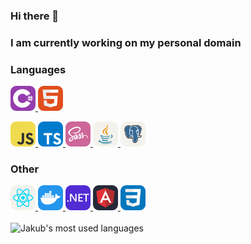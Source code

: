### Hi there 👋

### I am currently working on my personal domain 

### Languages<br>

<a href="https://dotnet.microsoft.com/en-us/languages/csharp" target="_blank" rel="noreferrer"> <img src="https://github.com/tandpfun/skill-icons/blob/main/icons/CS.svg" alt="C sharp" width="40" height="40"/> 
</a> 
<a href="https://www.w3.org/html/" target="_blank" rel="noreferrer"> <img src="https://github.com/tandpfun/skill-icons/blob/main/icons/HTML.svg" alt="HTML" width="40" height="40"/> 

<a href="https://developer.mozilla.org/en-US/docs/Web/JavaScript" target="_blank" rel="noreferrer"> <img src="https://github.com/tandpfun/skill-icons/blob/main/icons/JavaScript.svg" alt="Javascript" width="40" height="40"/> 
</a>
<a href="https://www.typescriptlang.org/" target="_blank" rel="noreferrer"> <img src="https://github.com/tandpfun/skill-icons/blob/main/icons/TypeScript.svg" alt="Typescript" width="40" height="40"/>
</a> 
<a href="https://sass-lang.com/" target="_blank" rel="noreferrer"> <img src="https://github.com/tandpfun/skill-icons/blob/main/icons/Sass.svg" alt="SASS" width="40" height="40"/>
</a>
<a href="https://www.java.com" target="_blank" rel="noreferrer"> <img src="https://github.com/tandpfun/skill-icons/blob/main/icons/Java-Light.svg" alt="Java" width="40" height="40"/> 
</a> 
<a href="https://www.postgresql.org" target="_blank" rel="noreferrer"> <img src="https://github.com/tandpfun/skill-icons/blob/main/icons/PostgreSQL-Light.svg" alt="Postgresql" width="40" height="40"/> 
</a>

### Other <br>
<a href="https://git-scm.com/" target="_blank" rel="noreferrer"> <img src="https://github.com/tandpfun/skill-icons/blob/main/icons/React-Light.svg" alt="React" width="40" height="40"/> 
</a> 
<a href="https://www.docker.com/" target="_blank" rel="noreferrer"> <img src="https://github.com/tandpfun/skill-icons/blob/main/icons/Docker.svg" alt="Docker" width="40" height="40"/>
</a>
<a href="https://dotnet.microsoft.com/" target="_blank" rel="noreferrer"> <img src="https://github.com/tandpfun/skill-icons/blob/main/icons/DotNet.svg" alt=".NET" width="40" height="40"/> 
</a>
<a href="https://angular.dev/" target="_blank" rel="noreferrer"> <img src="https://github.com/tandpfun/skill-icons/blob/main/icons/Angular-Dark.svg" alt="Angular" width="40" height="40"/> 
</a> 
<a href="https://www.w3.org/css/" target="_blank" rel="noreferrer"> <img src="https://github.com/tandpfun/skill-icons/blob/main/icons/CSS.svg" alt="CSS" width="40" height="40"/>
</a>
</a>
<br>
<br>
<img align="left" src="https://github-readme-stats.vercel.app/api/top-langs?username=kubista9&show_icons=true&locale=en&layout=compact&langs_count=8&hide=groovy,swig" alt="Jakub's most used languages" />
